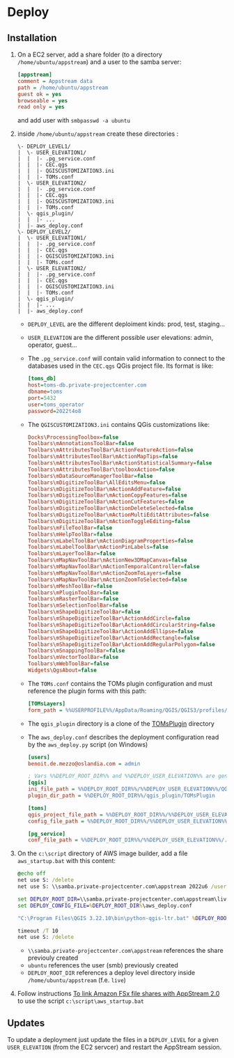 # Deploy

## Installation

1. On a EC2 server, add a share folder (to a directory `/home/ubuntu/appstream`) and a user to the samba server:

   ```ini
   [appstream]
   comment = Appstream data
   path = /home/ubuntu/appstream
   guest ok = yes
   browseable = yes
   read only = yes
   ```

   and add user with `smbpasswd -a ubuntu`

1. inside `/home/ubuntu/appstream` create these directories :

   ```raw
   \- DEPLOY_LEVEL1/
   |  \- USER_ELEVATION1/
   |  |  |- .pg_service.conf
   |  |  |- CEC.qgs
   |  |  |- QGISCUSTOMIZATION3.ini
   |  |  |- TOMs.conf
   |  \- USER_ELEVATION2/
   |  |  |- .pg_service.conf
   |  |  |- CEC.qgs
   |  |  |- QGISCUSTOMIZATION3.ini
   |  |  |- TOMs.conf
   |  \- qgis_plugin/
   |  |  |- ...
   |  |- aws_deploy.conf
   \- DEPLOY_LEVEL2/
   |  \- USER_ELEVATION1/
   |  |  |- .pg_service.conf
   |  |  |- CEC.qgs
   |  |  |- QGISCUSTOMIZATION3.ini
   |  |  |- TOMs.conf
   |  \- USER_ELEVATION2/
   |  |  |- .pg_service.conf
   |  |  |- CEC.qgs
   |  |  |- QGISCUSTOMIZATION3.ini
   |  |  |- TOMs.conf
   |  \- qgis_plugin/
   |  |  |- ...
   |  |- aws_deploy.conf
   ```

   * `DEPLOY_LEVEL` are the different deploiment kinds: prod, test, staging...
   * `USER_ELEVATION` are the different possible user elevations: admin, operator, guest...
   * The `.pg_service.conf` will contain valid information to connect to the databases used in the `CEC.qgs` QGis project file. Its format is like:

     ```ini
     [toms_db]
     host=toms-db.private-projectcenter.com
     dbname=toms
     port=5432
     user=toms_operator
     password=2022t4o8
     ```

   * The `QGISCUSTOMIZATION3.ini` contains QGis customizations like:

     ```ini
     Docks\ProcessingToolbox=false
     Toolbars\mAnnotationsToolBar=false
     Toolbars\mAttributesToolBar\ActionFeatureAction=false
     Toolbars\mAttributesToolBar\mActionMapTips=false
     Toolbars\mAttributesToolBar\mActionStatisticalSummary=false
     Toolbars\mAttributesToolBar\toolboxAction=false
     Toolbars\mDataSourceManagerToolBar=false
     Toolbars\mDigitizeToolBar\AllEditsMenu=false
     Toolbars\mDigitizeToolBar\mActionAddFeature=false
     Toolbars\mDigitizeToolBar\mActionCopyFeatures=false
     Toolbars\mDigitizeToolBar\mActionCutFeatures=false
     Toolbars\mDigitizeToolBar\mActionDeleteSelected=false
     Toolbars\mDigitizeToolBar\mActionMultiEditAttributes=false
     Toolbars\mDigitizeToolBar\mActionToggleEditing=false
     Toolbars\mFileToolBar=false
     Toolbars\mHelpToolBar=false
     Toolbars\mLabelToolBar\mActionDiagramProperties=false
     Toolbars\mLabelToolBar\mActionPinLabels=false
     Toolbars\mLayerToolBar=false
     Toolbars\mMapNavToolBar\mActionNew3DMapCanvas=false
     Toolbars\mMapNavToolBar\mActionTemporalController=false
     Toolbars\mMapNavToolBar\mActionZoomToLayers=false
     Toolbars\mMapNavToolBar\mActionZoomToSelected=false
     Toolbars\mMeshToolBar=false
     Toolbars\mPluginToolBar=false
     Toolbars\mRasterToolBar=false
     Toolbars\mSelectionToolBar=false
     Toolbars\mShapeDigitizeToolBar=false
     Toolbars\mShapeDigitizeToolBar\ActionAddCircle=false
     Toolbars\mShapeDigitizeToolBar\ActionAddCircularString=false
     Toolbars\mShapeDigitizeToolBar\ActionAddEllipse=false
     Toolbars\mShapeDigitizeToolBar\ActionAddRectangle=false
     Toolbars\mShapeDigitizeToolBar\ActionAddRegularPolygon=false
     Toolbars\mSnappingToolBar=false
     Toolbars\mVectorToolBar=false
     Toolbars\mWebToolBar=false
     Widgets\QgsAbout=false
     ```

   * The `TOMs.conf` contains the TOMs plugin configuration and must reference the plugin forms with this path:

     ```ini
     [TOMsLayers]
     form_path = %%USERPROFILE%%/AppData/Roaming/QGIS/QGIS3/profiles/default/python/plugins/TOMsPlugin/ui
     ```

   * The `qgis_plugin` directory is a clone of the [TOMsPlugin](https://github.com/ProjectCentreLimited/TOMs.git) directory
   * The `aws_deploy.conf` describes the deployment configuration read by the `aws_deploy.py` script (on Windows)

     ```ini
     [users]
     benoit.de.mezzo@oslandia.com = admin

     ; Vars %%DEPLOY_ROOT_DIR%% and %%DEPLOY_USER_ELEVATION%% are generated at runtime
     [qgis]
     ini_file_path = %%DEPLOY_ROOT_DIR%%/%%DEPLOY_USER_ELEVATION%%/QGISCUSTOMIZATION3.ini
     plugin_dir_path = %%DEPLOY_ROOT_DIR%%/qgis_plugin/TOMsPlugin

     [toms]
     qgis_project_file_path = %%DEPLOY_ROOT_DIR%%/%%DEPLOY_USER_ELEVATION%%/CEC.qgs
     config_file_path = %%DEPLOY_ROOT_DIR%%/%%DEPLOY_USER_ELEVATION%%/TOMs.conf

     [pg_service]
     conf_file_path = %%DEPLOY_ROOT_DIR%%/%%DEPLOY_USER_ELEVATION%%/.pg_service.conf
     ```

1. On the `c:\script` directory of AWS image builder, add a file `aws_startup.bat` with this content:

   ```bat
   @echo off
   net use S: /delete
   net use S: \\samba.private-projectcenter.com\appstream 2022u6 /user:ubuntu

   set DEPLOY_ROOT_DIR=\\samba.private-projectcenter.com\appstream\live
   set DEPLOY_CONFIG_FILE=%DEPLOY_ROOT_DIR%\aws_deploy.conf

   "C:\Program Files\QGIS 3.22.10\bin\python-qgis-ltr.bat" %DEPLOY_ROOT_DIR%\qgis_plugin\script\aws\aws_deploy.py

   timeout /T 10
   net use S: /delete
   ```

   * `\\samba.private-projectcenter.com\appstream` references the share previouly created
   * `ubuntu` references the user (smb) previously created
   * `DEPLOY_ROOT_DIR` references a deploy level directory inside `/home/ubuntu/appstream` (f.e. `live`)

1. Follow instructions [To link Amazon FSx file shares with AppStream 2.0](https://aws.amazon.com/fr/blogs/desktop-and-application-streaming/using-amazon-fsx-with-amazon-appstream-2-0/)
   to use the script `c:\script\aws_startup.bat`

## Updates

To update a deployment just update the files in a `DEPLOY_LEVEL` for a given `USER_ELEVATION` (from the EC2 servcer) and restart the AppStream session.
